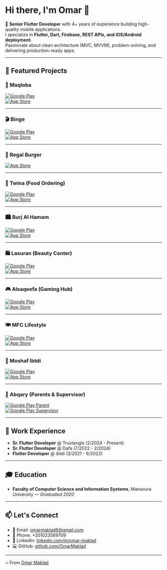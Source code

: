# Hi there, I'm Omar 👋

🚀 **Senior Flutter Developer** with 4+ years of experience building high-quality mobile applications.  
I specialize in **Flutter, Dart, Firebase, REST APIs, and iOS/Android deployment**.  
Passionate about clean architecture (MVC, MVVM), problem-solving, and delivering production-ready apps.  

---

## 📱 Featured Projects

### 🥘 Maqloba  
[![Google Play](https://img.shields.io/badge/Google_Play-Download-green)](https://play.google.com/store/apps/details?id=com.mozaic.www.maqloba)  
[![App Store](https://img.shields.io/badge/App_Store-Download-blue)](https://apps.apple.com/eg/app/maqloba/id1461139172)  

---

### 🎬 Binge  
[![Google Play](https://img.shields.io/badge/Google_Play-Download-green)](https://play.google.com/store/apps/details?id=com.jigsaw.binge)  
[![App Store](https://img.shields.io/badge/App_Store-Download-blue)](https://apps.apple.com/eg/app/binge-%D8%A8%D9%86%D8%AC/id6450887409)  

---

### 🍔 Regal Burger  
[![App Store](https://img.shields.io/badge/App_Store-Download-blue)](https://apps.apple.com/eg/app/regalburger-app/id6742725100)  

---

### 🏢 Twina (Food Ordering)  
[![Google Play](https://img.shields.io/badge/Google_Play-Download-green)](https://play.google.com/store/apps/details?id=com.jigsaw.twina&pcampaignid=web_share)  
[![App Store](https://img.shields.io/badge/App_Store-Download-blue)](https://apps.apple.com/eg/app/twina/id1621281211)  

---

### 🏙️ Burj Al Hamam  
[![Google Play](https://img.shields.io/badge/Google_Play-Download-green)](https://play.google.com/store/apps/details?id=co.jigsawtech.burjalhamam&pcampaignid=web_share)  
[![App Store](https://img.shields.io/badge/App_Store-Download-blue)](https://apps.apple.com/eg/app/burj-al-hamam-ksa/id6477833985)  

---

### 🛍️ Lasuran (Beauty Center)  
[![Google Play](https://img.shields.io/badge/Google_Play-Download-green)](https://play.google.com/store/apps/details?id=com.jigsaw.lasuran&pcampaignid=web_share)  
[![App Store](https://img.shields.io/badge/App_Store-Download-blue)](https://apps.apple.com/eg/app/lasuran/id6738307980)  

---

### 🎮 Alsaqeefa (Gaming Hub)  
[![Google Play](https://img.shields.io/badge/Google_Play-Download-green)](https://play.google.com/store/apps/details?id=com.jigsaw.alsaqeefa&pcampaignid=web_share)  
[![App Store](https://img.shields.io/badge/App_Store-Download-blue)](https://apps.apple.com/eg/app/alsaqeefa/id6448675851)  

---

### 🍽️ MFC Lifestyle  
[![Google Play](https://img.shields.io/badge/Google_Play-Download-green)](https://play.google.com/store/apps/details?id=com.jigsaw.appmfc&pcampaignid=web_share)  
[![App Store](https://img.shields.io/badge/App_Store-Download-blue)](https://apps.apple.com/eg/app/mfc-app/id6740581301)  

---

### 📖 Moshaf Ibtdi  
[![Google Play](https://img.shields.io/badge/Google_Play-Download-green)](https://play.google.com/store/apps/details?id=com.ibtdi.moshaf_ibtdi&pcampaignid=web_share)  
[![App Store](https://img.shields.io/badge/App_Store-Download-blue)](https://apps.apple.com/eg/app/%D9%85%D8%B5%D8%AD%D9%81-%D8%A7%D8%A8%D8%AA%D8%AF%D9%8A/id6467126826)  

---

### 🧠 Abqary (Parents & Supervisor)  
[![Google Play Parent](https://img.shields.io/badge/Google_Play-Parent_App-green)](https://play.google.com/store/apps/details?id=com.ibtdi.apqry_parent&pcampaignid=web_share)  
[![Google Play Supervisor](https://img.shields.io/badge/Google_Play-Supervisor_App-green)](https://play.google.com/store/apps/details?id=com.ibtdi.abqary_supervisor&pcampaignid=web_share)  

---

## 💼 Work Experience
- **Sr. Flutter Developer** @ Trustangle (2/2024 - Present)  
- **Sr. Flutter Developer** @ Dafa (7/2022 - 2/2024)  
- **Flutter Developer** @ ibtdi (3/2021 - 6/2022)  

---

## 🎓 Education
- **Faculty of Computer Science and Information Systems**, Mansoura University — *Graduated 2020*  

---

## 📫 Let's Connect
- 📧 Email: omarmaklad6@gmail.com  
- 📱 Phone: +201023569709  
- 💼 LinkedIn: [linkedin.com/in/omar-maklad]([https://www.linkedin.com/in/omar-maklad](https://www.linkedin.com/in/omar-maklad-9882a21b3/))  
- 💻 GitHub: [github.com/OmarMaklad](https://github.com/OmarMaklad)  

---

⭐️ From [Omar Maklad](https://github.com/OmarMaklad)
